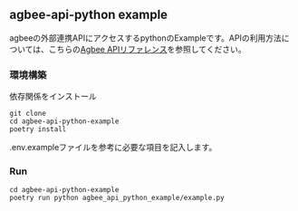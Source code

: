 ## agbee-api-python example
agbeeの外部連携APIにアクセスするpythonのExampleです。APIの利用方法については、こちらの[Agbee APIリファレンス](https://agbee.co.jp/)を参照してください。

### 環境構築
依存関係をインストール
```
git clone 
cd agbee-api-python-example
poetry install
```
.env.exampleファイルを参考に必要な項目を記入します。
### Run
```
cd agbee-api-python-example
poetry run python agbee_api_python_example/example.py
```

